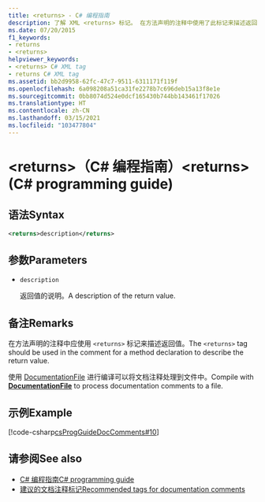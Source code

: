 ```yaml
---
title: <returns> - C# 编程指南
description: 了解 XML <returns> 标记。 在方法声明的注释中使用了此标记来描述返回值。
ms.date: 07/20/2015
f1_keywords:
- returns
- <returns>
helpviewer_keywords:
- <returns> C# XML tag
- returns C# XML tag
ms.assetid: bb2d9958-62fc-47c7-9511-6311171f119f
ms.openlocfilehash: 6a098208a51ca31fe2278b7c696deb15a13f8e1e
ms.sourcegitcommit: 0bb8074d524e0dcf165430b744bb143461f17026
ms.translationtype: HT
ms.contentlocale: zh-CN
ms.lasthandoff: 03/15/2021
ms.locfileid: "103477804"
---
```

# <a name="returns-c-programming-guide"></a><span data-ttu-id="5be00-105">\<returns>（C# 编程指南）</span><span class="sxs-lookup"><span data-stu-id="5be00-105">\<returns> (C# programming guide)</span></span>

## <a name="syntax"></a><span data-ttu-id="5be00-106">语法</span><span class="sxs-lookup"><span data-stu-id="5be00-106">Syntax</span></span>

```xml
<returns>description</returns>
```

## <a name="parameters"></a><span data-ttu-id="5be00-107">参数</span><span class="sxs-lookup"><span data-stu-id="5be00-107">Parameters</span></span>

- `description`

  <span data-ttu-id="5be00-108">返回值的说明。</span><span class="sxs-lookup"><span data-stu-id="5be00-108">A description of the return value.</span></span>

## <a name="remarks"></a><span data-ttu-id="5be00-109">备注</span><span class="sxs-lookup"><span data-stu-id="5be00-109">Remarks</span></span>

<span data-ttu-id="5be00-110">在方法声明的注释中应使用 `<returns>` 标记来描述返回值。</span><span class="sxs-lookup"><span data-stu-id="5be00-110">The `<returns>` tag should be used in the comment for a method declaration to describe the return value.</span></span>

<span data-ttu-id="5be00-111">使用 [DocumentationFile](../../language-reference/compiler-options/output.md#documentationfile) 进行编译可以将文档注释处理到文件中。</span><span class="sxs-lookup"><span data-stu-id="5be00-111">Compile with [**DocumentationFile**](../../language-reference/compiler-options/output.md#documentationfile) to process documentation comments to a file.</span></span>

## <a name="example"></a><span data-ttu-id="5be00-112">示例</span><span class="sxs-lookup"><span data-stu-id="5be00-112">Example</span></span>

[!code-csharp[csProgGuideDocComments#10](~/samples/snippets/csharp/VS_Snippets_VBCSharp/csProgGuideDocComments/CS/DocComments.cs#10)]

## <a name="see-also"></a><span data-ttu-id="5be00-113">请参阅</span><span class="sxs-lookup"><span data-stu-id="5be00-113">See also</span></span>

- [<span data-ttu-id="5be00-114">C# 编程指南</span><span class="sxs-lookup"><span data-stu-id="5be00-114">C# programming guide</span></span>](../index.md)
- [<span data-ttu-id="5be00-115">建议的文档注释标记</span><span class="sxs-lookup"><span data-stu-id="5be00-115">Recommended tags for documentation comments</span></span>](./recommended-tags-for-documentation-comments.md)
